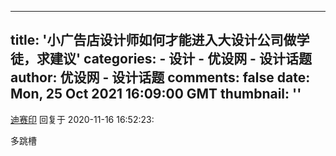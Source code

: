 
---
title: '小广告店设计师如何才能进入大设计公司做学徒，求建议'
categories: 
    - 设计
    - 优设网 - 设计话题
author: 优设网 - 设计话题
comments: false
date: Mon, 25 Oct 2021 16:09:00 GMT
thumbnail: ''
---

<div>   
<div><a href="https://www.uisdc.com/u/213065">迪赛印</a> 回复于 2020-11-16 16:52:23: <p>多跳槽</p></div>  
</div>
            
